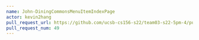 ```yaml
---
name: John-DiningCommonsMenuItemIndexPage
actor: kevin2hang
pull_request_url: https://github.com/ucsb-cs156-s22/team03-s22-5pm-4/pull/49
pull_request_num: 49
---
```

